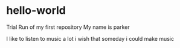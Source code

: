 # hello-world
Trial Run of my first repository 
My name is parker 

I like to listen to music a lot 
i wish that someday i could make music 
